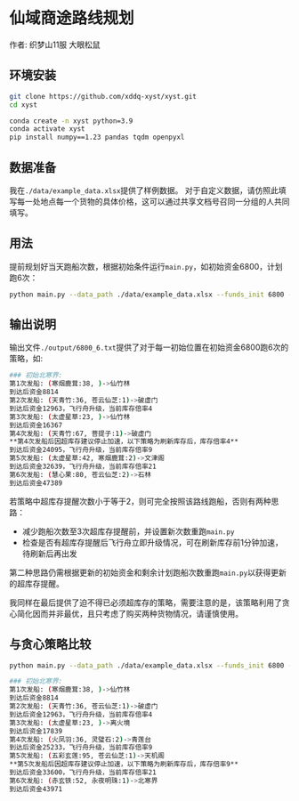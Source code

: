 # 仙域商途路线规划
作者: 织梦山11服 大眼松鼠

## 环境安装

```bash
git clone https://github.com/xddq-xyst/xyst.git
cd xyst

conda create -n xyst python=3.9
conda activate xyst
pip install numpy==1.23 pandas tqdm openpyxl
```

## 数据准备

我在`./data/example_data.xlsx`提供了样例数据。
对于自定义数据，请仿照此填写每一处地点每一个货物的具体价格，这可以通过共享文档号召同一分组的人共同填写。

## 用法

提前规划好当天跑船次数，根据初始条件运行`main.py`，如初始资金6800，计划跑6次：

```bash
python main.py --data_path ./data/example_data.xlsx --funds_init 6800 --num_trans 6
```

## 输出说明
输出文件`./output/6800_6.txt`提供了对于每一初始位置在初始资金6800跑6次的策略，如:
```bash
### 初始北寒界:
第1次发船: (寒烟鹿茸:38, )->仙竹林
到达后资金8814
第2次发船: (天青竹:36, 苍云仙芝:1)->破虚门
到达后资金12963，飞行舟升级，当前库存倍率4
第3次发船: (太虚星草:23, )->仙竹林
到达后资金16367
第4次发船: (天青竹:67, 菩提子:1)->破虚门
**第4次发船后因超库存建议停止加速，以下策略为刷新库存后，库存倍率4**
到达后资金24095，飞行舟升级，当前库存倍率9
第5次发船: (太虚星草:42, 寒烟鹿茸:2)->文津阁
到达后资金32639，飞行舟升级，当前库存倍率21
第6次发船: (慧心果:80, 苍云仙芝:2)->石林
到达后资金47389
```

若策略中超库存提醒次数小于等于2，则可完全按照该路线跑船，否则有两种思路：
- 减少跑船次数至3次超库存提醒前，并设置新次数重跑`main.py`
- 检查是否有超库存提醒后飞行舟立即升级情况，可在刷新库存前1分钟加速，待刷新后再出发

第二种思路仍需根据更新的初始资金和剩余计划跑船次数重跑`main.py`以获得更新的超库存提醒。

我同样在最后提供了迫不得已必须超库存的策略，需要注意的是，该策略利用了贪心简化因而并非最优，且只考虑了购买两种货物情况，请谨慎使用。

## 与贪心策略比较
```bash
python main.py --data_path ./data/example_data.xlsx --funds_init 6800 --num_trans 6
```

```bash
### 初始北寒界:
第1次发船: (寒烟鹿茸:38, )->仙竹林
到达后资金8814
第2次发船: (天青竹:36, 苍云仙芝:1)->破虚门
到达后资金12963，飞行舟升级，当前库存倍率4
第3次发船: (太虚星草:23, )->离火境
到达后资金17839
第4次发船: (火凤羽:36, 灵璧石:2)->青莲台
到达后资金25233，飞行舟升级，当前库存倍率9
第5次发船: (五彩玄莲:95, 苍云仙芝:1)->天机阁
**第5次发船后因超库存建议停止加速，以下策略为刷新库存后，库存倍率9**
到达后资金33600，飞行舟升级，当前库存倍率21
第6次发船: (赤玄铁:52, 永夜明珠:1)->北寒界
到达后资金43971
```